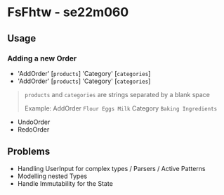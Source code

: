 # FsFhtw - se22m060

## Usage

### Adding a new Order

- 'AddOrder' [`products`] 'Category' [`categories`]
- 'AddOrder' [`products`] 'Category' [`categories`]

> `products` and `categories` are strings separated by a blank space
>  
> Example: AddOrder `Flour Eggs Milk` Category `Baking Ingredients`

- UndoOrder
- RedoOrder

## Problems

- Handling UserInput for complex types / Parsers / Active Patterns
- Modelling nested Types
- Handle Immutability for the State

